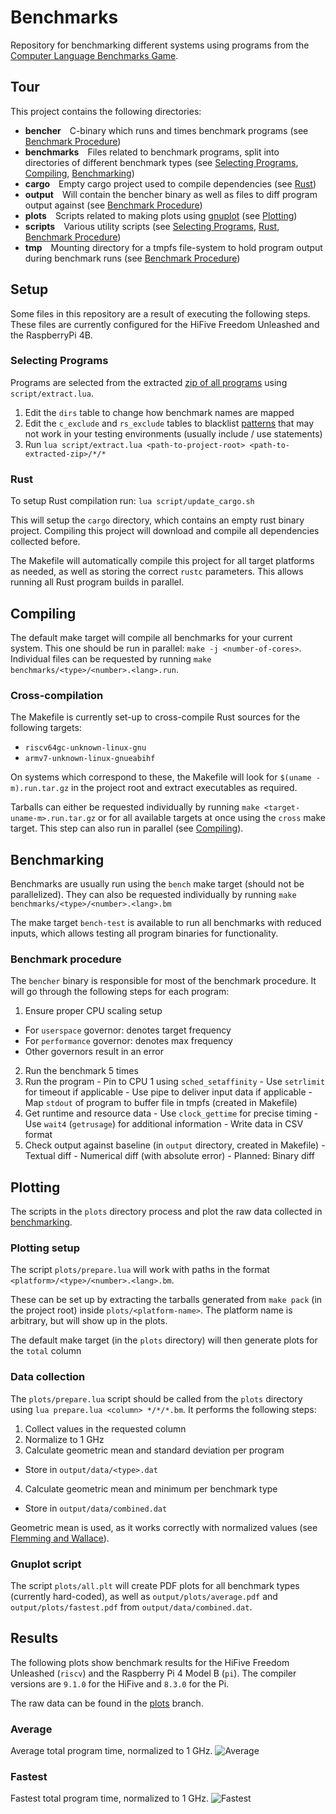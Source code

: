 # Benchmarks
Repository for benchmarking different systems using programs from the [Computer Language Benchmarks Game](https://benchmarksgame-team.pages.debian.net/benchmarksgame/).

## Tour
This project contains the following directories:
- **bencher**&emsp;C-binary which runs and times benchmark programs (see [Benchmark Procedure](#benchmark-procedure))
- **benchmarks**&emsp;Files related to benchmark programs, split into directories of different benchmark types (see [Selecting Programs](#selecting-programs), [Compiling](#compiling), [Benchmarking](#benchmarking))
- **cargo**&emsp;Empty cargo project used to compile dependencies (see [Rust](#rust))
- **output**&emsp;Will contain the bencher binary as well as files to diff program output against (see [Benchmark Procedure](#benchmark-procedure))
- **plots**&emsp;Scripts related to making plots using [gnuplot](http://www.gnuplot.info/) (see [Plotting](#plotting))
- **scripts**&emsp;Various utility scripts (see [Selecting Programs](#selecting-programs), [Rust](#rust), [Benchmark Procedure](#benchmark-procedure))
- **tmp**&emsp;Mounting directory for a tmpfs file-system to hold program output during benchmark runs (see [Benchmark Procedure](#benchmark-procedure))

## Setup
Some files in this repository are a result of executing the following steps. These files are currently configured for the HiFive Freedom Unleashed and the RaspberryPi 4B.

### Selecting Programs
Programs are selected from the extracted [zip of all programs](https://salsa.debian.org/benchmarksgame-team/benchmarksgame#what-else) using `script/extract.lua`.

1. Edit the `dirs` table to change how benchmark names are mapped
2. Edit the `c_exclude` and `rs_exclude` tables to blacklist [patterns](https://www.lua.org/manual/5.3/manual.html#6.4.1) that may not work in your testing environments (usually include / use statements)
3. Run `lua script/extract.lua <path-to-project-root> <path-to-extracted-zip>/*/*`

### Rust
To setup Rust compilation run: `lua script/update_cargo.sh`

This will setup the `cargo` directory, which contains an empty rust binary project. Compiling this project will download and compile all dependencies collected before.

The Makefile will automatically compile this project for all target platforms as needed, as well as storing the correct `rustc` parameters. This allows running all Rust program builds in parallel.


## Compiling
The default make target will compile all benchmarks for your current system. This one should be run in parallel: `make -j <number-of-cores>`. Individual files can be requested by running `make benchmarks/<type>/<number>.<lang>.run`.

### Cross-compilation
The Makefile is currently set-up to cross-compile Rust sources for the following targets:
- `riscv64gc-unknown-linux-gnu`
- `armv7-unknown-linux-gnueabihf`

On systems which correspond to these, the Makefile will look for `$(uname -m).run.tar.gz` in the project root and extract executables as required.

Tarballs can either be requested individually by running `make <target-uname-m>.run.tar.gz` or for all available targets at once using the `cross` make target. This step can also run in parallel (see [Compiling](#compiling)).

## Benchmarking
Benchmarks are usually run using the `bench` make target (should not be parallelized). They can also be requested individually by running `make benchmarks/<type>/<number>.<lang>.bm`

The make target `bench-test` is available to run all benchmarks with reduced inputs, which allows testing all program binaries for functionality.

### Benchmark procedure
The `bencher` binary is responsible for most of the benchmark procedure. It will go through the following steps for each program:
1. Ensure proper CPU scaling setup
  - For `userspace` governor: denotes target frequency
  - For `performance` governor: denotes max frequency
  - Other governors result in an error
2. Run the benchmark 5 times
  1. Run the program
    - Pin to CPU 1 using `sched_setaffinity`
    - Use `setrlimit` for timeout if applicable
    - Use pipe to deliver input data if applicable
    - Map `stdout` of program to buffer file in tmpfs (created in Makefile)
  2. Get runtime and resource data
    - Use `clock_gettime` for precise timing
    - Use `wait4` (`getrusage`) for additional information
    - Write data in CSV format
  3. Check output against baseline (in `output` directory, created in Makefile)
    - Textual diff
    - Numerical diff (with absolute error)
    - Planned: Binary diff

## Plotting
The scripts in the `plots` directory process and plot the raw data collected in [benchmarking](#benchmarking).

### Plotting setup
The script `plots/prepare.lua` will work with paths in the format `<platform>/<type>/<number>.<lang>.bm`.

These can be set up by extracting the tarballs generated from `make pack` (in the project root) inside `plots/<platform-name>`. The platform name is arbitrary, but will show up in the plots.

The default make target (in the `plots` directory) will then generate plots for the `total` column

### Data collection
The `plots/prepare.lua` script should be called from the `plots` directory using `lua prepare.lua <column> */*/*.bm`. It performs the following steps:

1. Collect values in the requested column
2. Normalize to 1 GHz
3. Calculate geometric mean and standard deviation per program
  - Store in `output/data/<type>.dat`
4. Calculate geometric mean and minimum per benchmark type
  - Store in `output/data/combined.dat`

Geometric mean is used, as it works correctly with normalized values (see [Flemming and Wallace](plots/paper4.pdf)).

### Gnuplot script
The script `plots/all.plt` will create PDF plots for all benchmark types (currently hard-coded), as well as `output/plots/average.pdf` and `output/plots/fastest.pdf` from `output/data/combined.dat`.

## Results
The following plots show benchmark results for the HiFive Freedom Unleashed (`riscv`) and the Raspberry Pi 4 Model B (`pi`). The compiler versions are `9.1.0` for the HiFive and `8.3.0` for the Pi.

The raw data can be found in the [plots](../../tree/plots) branch.

### Average
Average total program time, normalized to 1 GHz.
![Average](../plots/average.png?raw=true)

### Fastest
Fastest total program time, normalized to 1 GHz.
![Fastest](../plots/fastest.png?raw=true)
